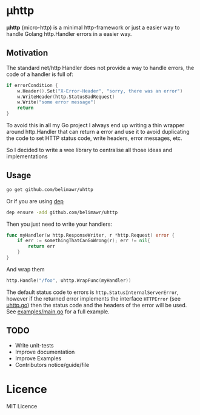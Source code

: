 µhttp
=====

**µhttp** (micro-http) is a minimal http-framework or just a easier way to
handle Golang http.Handler errors in a easier way.

Motivation
----------
The standard net/http Handler does not provide a way to handle errors, the code
of a handler is full of:

```go
if errorCondition {
	w.Header().Set("X-Error-Header", "sorry, there was an error")
   	w.WriteHeader(http.StatusBadRequest)
	w.Write("some error message")
	return
}
```

To avoid this in all my Go project I always end up writing a thin wrapper
around http.Handler that can return a error and use it to avoid duplicating
the code to set HTTP status code, write headers, error messages, etc.

So I decided to write a wee library to centralise all those ideas
and implementations

Usage
-----
```sh
go get github.com/belimawr/uhttp
```

Or if you are using [dep](https://github.com/golang/dep)
```sh
dep ensure -add github.com/belimawr/uhttp
```

Then you just need to write your handlers:
```go
func myHandler(w http.ResponseWriter, r *http.Request) error {
	if err := somethingThatCanGoWrong(r); err != nil{
		return err
	}
}
```

And wrap them
```go
http.Handle("/foo", uhttp.WrapFunc(myHandler))
```

The default status code to errors is ``http.StatusInternalServerError``,
however if the returned error implements the interface ```HTTPError```
(see [uhttp.go](https://github.com/belimawr/uhttp/blob/master/uhttp.go#L18-L32))
then the status code and the headers of the error will be used.
See [examples/main.go](examples/main.go) for a full example.

TODO
----

* Write unit-tests
* Improve documentation
* Improve Examples
* Contributors notice/guide/file

Licence
=======
MIT Licence
